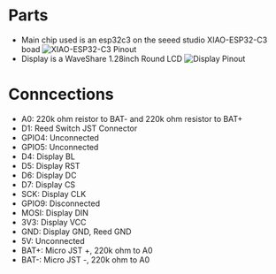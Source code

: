 # Parts
- Main chip used is an esp32c3 on the seeed studio XIAO-ESP32-C3 boad
![XIAO-ESP32-C3 Pinout](https://files.seeedstudio.com/wiki/XIAO_WiFi/pin_map-2.png)
- Display is a WaveShare 1.28inch Round LCD
![Display Pinout](https://www.waveshare.com/w/upload/e/e2/1.28-Aduino.jpg)
# Conncections
- A0: 220k ohm reistor to BAT- and 220k ohm resistor to BAT+
- D1: Reed Switch JST Connector
- GPIO4: Unconnected
- GPIO5: Unconnected
- D4: Display BL
- D5: Display RST
- D6: Display DC
- D7: Display CS
- SCK: Display CLK
- GPIO9: Disconnected
- MOSI: Display DIN
- 3V3: Display VCC
- GND: Display GND, Reed GND
- 5V: Unconnected
- BAT+: Micro JST +, 220k ohm to A0
- BAT-: Micro JST -, 220k ohm to A0
